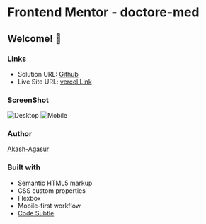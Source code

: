 # Frontend Mentor - doctore-med
## Welcome! 👋

### Links

- Solution URL: [Github](https://github.com/akash-agasur/doctor-med)
- Live Site URL: [vercel Link](https://social-proof-section-delta-nine.vercel.app/)

### ScreenShot

![Desktop](./design/desktop-design.jpg)
![Mobile](./design/mobile-design.jpg)

### Author

[Akash-Agasur](https://www.linkedin.com/in/akash--agasur/)


### Built with

- Semantic HTML5 markup
- CSS custom properties
- Flexbox
- Mobile-first workflow
- [Code Subtle](https://www.linkedin.com/company/code-subtle/)